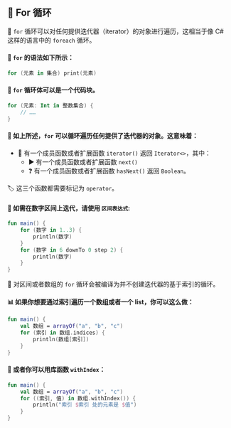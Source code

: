 ## 🔄 For 循环

🔁 `for` 循环可以对任何提供迭代器（iterator）的对象进行遍历，这相当于像 C# 这样的语言中的 `foreach` 循环。

#### 📝 `for` 的语法如下所示：

```kotlin
for (元素 in 集合) print(元素)
```

#### 🧱 `for` 循环体可以是一个代码块。

```kotlin
for (元素: Int in 整数集合) {
    // ……
}
```
#### 🔄 如上所述，`for` 可以循环遍历任何提供了迭代器的对象。这意味着：

* 🔧 有一个成员函数或者扩展函数 `iterator()` 返回 `Iterator<>`，其中：
  * ▶️ 有一个成员函数或者扩展函数 `next()`
  * ❓ 有一个成员函数或者扩展函数 `hasNext()` 返回 `Boolean`。

🏷️ 这三个函数都需要标记为 `operator`。

#### 🔢 如需在数字区间上迭代，请使用 `区间表达式`:

```kotlin
fun main() {
    for (数字 in 1..3) {
        println(数字)
    }
    for (数字 in 6 downTo 0 step 2) {
        println(数字)
    }
}
```

🔄 对区间或者数组的 `for` 循环会被编译为并不创建迭代器的基于索引的循环。

#### 📊 如果你想要通过索引遍历一个数组或者一个 list，你可以这么做：

```kotlin
fun main() {
    val 数组 = arrayOf("a", "b", "c")
    for (索引 in 数组.indices) {
        println(数组[索引])
    }
}
```

#### 🔄 或者你可以用库函数 `withIndex`：

```kotlin
fun main() {
    val 数组 = arrayOf("a", "b", "c")
    for ((索引, 值) in 数组.withIndex()) {
        println("索引 $索引 处的元素是 $值")
    }
}
```